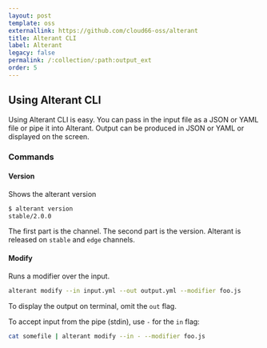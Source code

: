 ```yaml
---
layout: post
template: oss
externallink: https://github.com/cloud66-oss/alterant
title: Alterant CLI
label: Alterant
legacy: false
permalink: /:collection/:path:output_ext
order: 5
---
```


## Using Alterant CLI

Using Alterant CLI is easy. You can pass in the input file as a JSON or YAML file or pipe it into Alterant. Output can be produced in JSON or YAML or displayed on the screen.

### Commands

#### Version

Shows the alterant version

```bash
$ alterant version
stable/2.0.0
```

The first part is the channel. The second part is the version. Alterant is released on `stable` and `edge` channels.

#### Modify

Runs a modifier over the input.

```bash
alterant modify --in input.yml --out output.yml --modifier foo.js
```

To display the output on terminal, omit the `out` flag.

To accept input from the pipe (stdin), use `-` for the `in` flag:

```bash
cat somefile | alterant modify --in - --modifier foo.js
```

